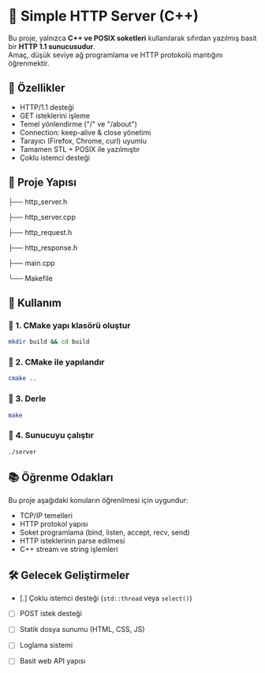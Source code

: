 # 🧩 Simple HTTP Server (C++)

Bu proje, yalnızca **C++ ve POSIX soketleri** kullanılarak sıfırdan yazılmış basit bir **HTTP 1.1 sunucusudur**.  
Amaç, düşük seviye ağ programlama ve HTTP protokolü mantığını öğrenmektir.

## 🚀 Özellikler
- HTTP/1.1 desteği  
- GET isteklerini işleme  
- Temel yönlendirme ("/" ve "/about")  
- Connection: keep-alive & close yönetimi  
- Tarayıcı (Firefox, Chrome, curl) uyumlu  
- Tamamen STL + POSIX ile yazılmıştır
- Çoklu istemci desteği

## 📁 Proje Yapısı

├── http_server.h

├── http_server.cpp

├── http_request.h

├── http_response.h

├── main.cpp

└── Makefile


## 🧱 Kullanım

### 🔹 1. CMake yapı klasörü oluştur

```bash
mkdir build && cd build
```

### 🔹 2. CMake ile yapılandır

```bash
cmake ..
```

### 🔹 3. Derle

```bash
make
```

### 🔹 4. Sunucuyu çalıştır

```bash
./server
```


## 📚 Öğrenme Odakları

Bu proje aşağıdaki konuların öğrenilmesi için uygundur:

* TCP/IP temelleri
* HTTP protokol yapısı
* Soket programlama (bind, listen, accept, recv, send)
* HTTP isteklerinin parse edilmesi
* C++ stream ve string işlemleri


## 🛠️ Gelecek Geliştirmeler

* [.] Çoklu istemci desteği (`std::thread` veya `select()`)
* [ ] POST istek desteği
* [ ] Statik dosya sunumu (HTML, CSS, JS)
* [ ] Loglama sistemi
* [ ] Basit web API yapısı

